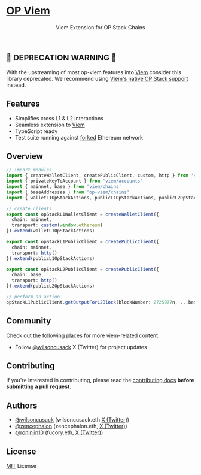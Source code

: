 <br/>

<p align="center">
  <a href="https://op-viem-site.vercel.app/">
  <h1>OP Viem</h1>
  </a>
</p>

<p align="center">
  Viem Extension for OP Stack Chains
<p>

<br>

## 🚨 DEPRECATION WARNING 🚨

With the upstreaming of most op-viem features into [Viem](https://viem.sh/op-stack) consider this library deprecated. We recommend using [Viem's native OP Stack support](https://viem.sh/op-stack) instead.

## Features

- Simplifies cross L1 & L2 interactions
- Seamless extension to [Viem](https://github.com/wagmi-dev/viem)
- TypeScript ready
- Test suite running against [forked](https://ethereum.org/en/glossary/#fork) Ethereum network

## Overview

```ts
// import modules
import { createWalletClient, createPublicClient, custom, http } from 'viem'
import { privateKeyToAccount } from 'viem/accounts'
import { mainnet, base } from 'viem/chains'
import { baseAddresses } from 'op-viem/chains'
import { walletL1OpStackActions, publicL1OpStackActions, publicL2OpStackActions } from 'op-viem'

// create clients
export const opStackL1WalletClient = createWalletClient({
  chain: mainnet,
  transport: custom(window.ethereum)
}).extend(walletL1OpStackActions)

export const opStackL1PublicClient = createPublicClient({
  chain: mainnet,
  transport: http()
}).extend(publicL1OpStackActions)

export const opStackL2PublicClient = createPublicClient({
  chain: base,
  transport: http()
}).extend(publicL2OpStackActions)

// perform an action
opStackL1PublicClient.getOutputForL2Block(blockNumber: 2725977n, ...baseAddresses)
```

## Community

Check out the following places for more viem-related content:

- Follow [@wilsoncusack](https://x.com/wilsoncusack) X (Twitter) for project updates

## Contributing

If you're interested in contributing, please read the [contributing docs](CONTRIBUTING.md) **before submitting a pull request**.

## Authors

- [@wilsoncusack](https://github.com/wilsoncusack) (wilsoncusack.eth [X (Twitter)](https://x.com/wilsoncusack))
- [@zencephalon](https://github.com/zencephalon) (zencephalon.eth, [X (Twitter)](https://x.com/zencephalon))
- [@roninjin10](https://github.com/roninjin10) (fucory.eth, [X (Twitter)](https://x.com/FUCORY))

## License

[MIT](LICENSE.md) License
